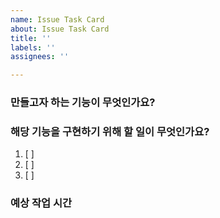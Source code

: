 ```yaml
---
name: Issue Task Card
about: Issue Task Card
title: ''
labels: ''
assignees: ''

---
```


### 만들고자 하는 기능이 무엇인가요?

### 해당 기능을 구현하기 위해 할 일이 무엇인가요?
1. [ ] 
2. [ ] 
3. [ ] 

### 예상 작업 시간
